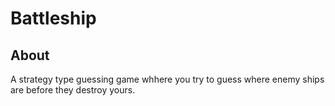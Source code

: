 # Battleship

## About
A strategy type guessing game whhere you try to guess where enemy ships are before they destroy yours.



